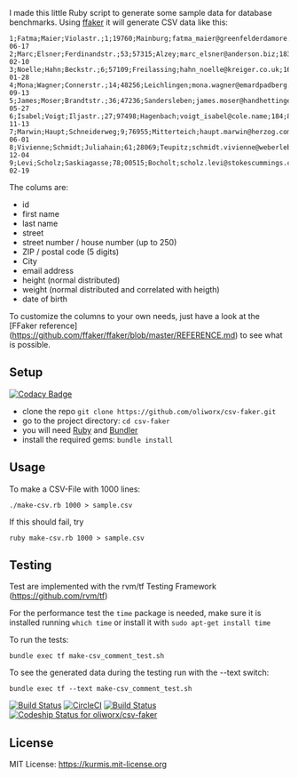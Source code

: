 I made this little Ruby script to generate some sample data for database benchmarks.
Using [ffaker](http://rubygems.org/gems/ffaker) it will generate CSV data like this:
```
1;Fatma;Maier;Violastr.;1;19760;Mainburg;fatma_maier@greenfelderdamore.us;155;57;1974-06-17
2;Marc;Elsner;Ferdinandstr.;53;57315;Alzey;marc_elsner@anderson.biz;183;88;1931-02-10
3;Noelle;Hahn;Beckstr.;6;57109;Freilassing;hahn_noelle@kreiger.co.uk;168;44;1982-01-28
4;Mona;Wagner;Connerstr.;14;48256;Leichlingen;mona.wagner@emardpadberg.name;171;73;1942-09-13
5;James;Moser;Brandtstr.;36;47236;Sandersleben;james.moser@handhettinger.info;181;87;1970-05-27
6;Isabel;Voigt;Iljastr.;27;97498;Hagenbach;voigt_isabel@cole.name;184;81;1971-11-13
7;Marwin;Haupt;Schneiderweg;9;76955;Mitterteich;haupt.marwin@herzog.com;153;55;1938-06-01
8;Vivienne;Schmidt;Juliahain;61;28069;Teupitz;schmidt.vivienne@weberlebsack.ca;163;66;1973-12-04
9;Levi;Scholz;Saskiagasse;78;00515;Bocholt;scholz.levi@stokescummings.com;188;91;1946-02-19
```
The colums are:
 - id
 - first name
 - last name
 - street
 - street number / house number (up to 250)
 - ZIP / postal code (5 digits)
 - City
 - email address
 - height (normal distributed)
 - weight (normal distributed and correlated with heigth)
 - date of birth

To customize the columns to your own needs, just have a look at the [FFaker reference] (https://github.com/ffaker/ffaker/blob/master/REFERENCE.md) to see what is possible.

## Setup


[![Codacy Badge](https://api.codacy.com/project/badge/Grade/a8b23e4eefb6481e931c410f205787ef)](https://www.codacy.com/app/kurmis/csv-faker?utm_source=github.com&amp;utm_medium=referral&amp;utm_content=oliworx/csv-faker&amp;utm_campaign=badger)

* clone the repo ```git clone https://github.com/oliworx/csv-faker.git```
* go to the project directory: ```cd csv-faker```
* you will need [Ruby](https://www.ruby-lang.org/en/documentation/installation/) and  [Bundler](http://bundler.io/#getting-started)
* install the required gems: ```bundle install``` 

## Usage

To make a CSV-File with 1000 lines:

    ./make-csv.rb 1000 > sample.csv

If this should fail, try

    ruby make-csv.rb 1000 > sample.csv

## Testing

Test are implemented with  the rvm/tf Testing Framework
(<https://github.com/rvm/tf>)

For the performance test the ```time``` package is needed, make sure it is installed running ```which time``` or install it with ```sudo apt-get install time```

To run the  tests:

    bundle exec tf make-csv_comment_test.sh

To see the generated data during the testing run with the --text switch:

    bundle exec tf --text make-csv_comment_test.sh

[![Build Status](https://travis-ci.org/oliworx/csv-faker.svg?branch=master)](https://travis-ci.org/oliworx/csv-faker)
[![CircleCI](https://circleci.com/gh/oliworx/csv-faker.svg?style=svg)](https://circleci.com/gh/oliworx/csv-faker)
[![Build Status](https://semaphoreci.com/api/v1/oliworx/csv-faker/branches/master/badge.svg)](https://semaphoreci.com/oliworx/csv-faker)
[![Codeship Status for oliworx/csv-faker](https://codeship.com/projects/00d8f720-1d45-0134-e8d6-2621c61f771d/status?branch=master)](https://codeship.com/projects/159997)

## License
MIT License: <https://kurmis.mit-license.org>
